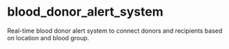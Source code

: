 # blood_donor_alert_system
Real-time blood donor alert system to connect donors and recipients based on location and blood group.
